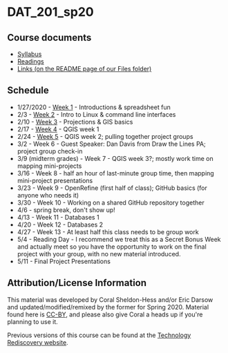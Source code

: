 # DAT_201_sp20

## Course documents

* [Syllabus](./files/course_outline_DAT-202_20sp.pdf) 
* [Readings](readings.md)
* [Links (on the README page of our Files folder)](./files)

## Schedule

* 1/27/2020 - [Week 1](./week01) - Introductions &amp; spreadsheet fun
* 2/3 - [Week 2](./week02) - Intro to Linux &amp; command line interfaces
* 2/10 - [Week 3](./week03) - Projections &amp; GIS basics
* 2/17 - [Week 4](./week04) - QGIS week 1
* 2/24 - [Week 5](./week05) - QGIS week 2; pulling together project groups
* 3/2 - Week 6 - Guest Speaker: Dan Davis from Draw the Lines PA; project group check-in
* 3/9 (midterm grades) - Week 7 - QGIS week 3?; mostly work time on mapping mini-projects
* 3/16 - Week 8 - half an hour of last-minute group time, then mapping mini-project presentations
* 3/23 - Week 9 - OpenRefine (first half of class); GitHub basics (for anyone who needs it)
* 3/30 - Week 10 - Working on a shared GitHub repository together
* 4/6 - spring break, don't show up!
* 4/13 - Week 11 - Databases 1
* 4/20 - Week 12 - Databases 2
* 4/27 - Week 13 - At least half this class needs to be group work
* 5/4 - Reading Day - I recommend we treat this as a Secret Bonus Week and actually meet so you have the opportunity to work on the final project with your group, with no new material introduced.
* 5/11 - Final Project Presentations 

## Attribution/License Information

This material was developed by Coral Sheldon-Hess and/or Eric Darsow and updated/modified/remixed by the former for Spring 2020. Material found here is [CC-BY](https://creativecommons.org/licenses/by/3.0/us/), and please also give Coral a heads up if you're planning to use it. 

Previous versions of this course can be found at the [Technology Rediscovery website](https://technologyrediscovery.net/). 